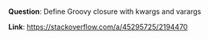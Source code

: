 **Question**: Define Groovy closure with kwargs and varargs

**Link**: https://stackoverflow.com/a/45295725/2194470
